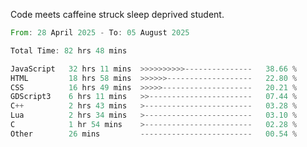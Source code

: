 Code meets caffeine struck sleep deprived student.

<!--START_SECTION:waka-->

```rust
From: 28 April 2025 - To: 05 August 2025

Total Time: 82 hrs 48 mins

JavaScript   32 hrs 11 mins  >>>>>>>>>>---------------   38.66 %
HTML         18 hrs 58 mins  >>>>>>-------------------   22.80 %
CSS          16 hrs 49 mins  >>>>>--------------------   20.21 %
GDScript3    6 hrs 11 mins   >>-----------------------   07.44 %
C++          2 hrs 43 mins   >------------------------   03.28 %
Lua          2 hrs 34 mins   >------------------------   03.10 %
C            1 hr 54 mins    >------------------------   02.28 %
Other        26 mins         -------------------------   00.54 %
```

<!--END_SECTION:waka-->
